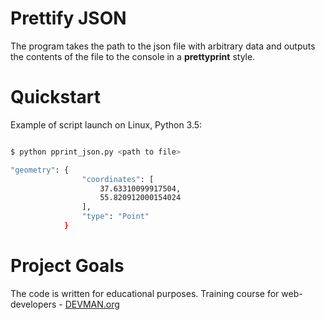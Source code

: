 # Prettify JSON

The program takes the path to the json file  with arbitrary data and outputs the contents of the file to the console in a **prettyprint** style.

# Quickstart

Example of script launch on Linux, Python 3.5:

```bash

$ python pprint_json.py <path to file>

"geometry": {
                "coordinates": [
                    37.63310099917504,
                    55.820912000154024
                ],
                "type": "Point"
            }

```

# Project Goals

The code is written for educational purposes. Training course for web-developers - [DEVMAN.org](https://devman.org)